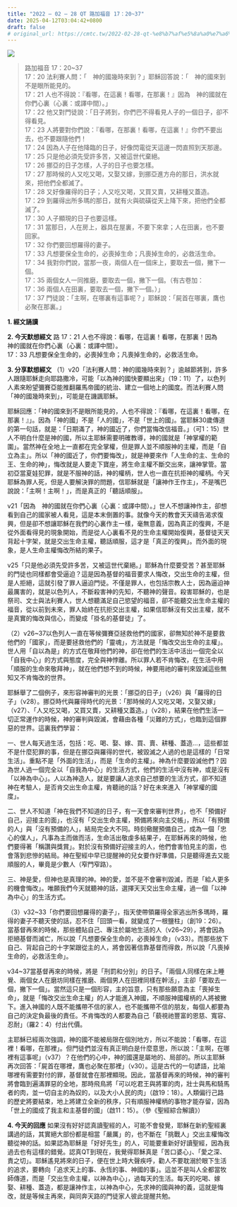 ```yaml
---
title: "2022 – 02 – 28 QT 路加福音 17：20~37"
date: 2025-04-12T03:04:42+0800
draft: false
# original_url: https://cmtc.tw/2022-02-28-qt-%e8%b7%af%e5%8a%a0%e7%a6%8f%e9%9f%b3-17%ef%bc%9a2037
---
```


![](/images/qt.jpg)
> 路加福音 17：20\~37  
> 17：20 法利賽人問：「　神的國幾時來到？」耶穌回答說：「　神的國來到不是眼所能見的。  
> 17：21 人也不得說：『看哪，在這裏！看哪，在那裏！』因為　神的國就在你們心裏（心裏：或譯中間）。」  
> 17：22 他又對門徒說：「日子將到，你們巴不得看見人子的一個日子，卻不得看見。  
> 17：23 人將要對你們說：『看哪，在那裏！看哪，在這裏！』你們不要出去，也不要跟隨他們！  
> 17：24 因為人子在他降臨的日子，好像閃電從天這邊一閃直照到天那邊。  
> 17：25 只是他必須先受許多苦，又被這世代棄絕。  
> 17：26 挪亞的日子怎樣，人子的日子也要怎樣。  
> 17：27 那時候的人又吃又喝，又娶又嫁，到挪亞進方舟的那日，洪水就來，把他們全都滅了。  
> 17：28 又好像羅得的日子；人又吃又喝，又買又賣，又耕種又蓋造。  
> 17：29 到羅得出所多瑪的那日，就有火與硫磺從天上降下來，把他們全都滅了。  
> 17：30 人子顯現的日子也要這樣。  
> 17：31 當那日，人在房上，器具在屋裏，不要下來拿；人在田裏，也不要回家。  
> 17：32 你們要回想羅得的妻子。  
> 17：33 凡想要保全生命的，必喪掉生命；凡喪掉生命的，必救活生命。  
> 17：34 我對你們說，當那一夜，兩個人在一個床上，要取去一個，撇下一個。  
> 17：35 兩個女人一同推磨，要取去一個，撇下一個。（有古卷加：  
> 17：36 兩個人在田裏，要取去一個，撇下一個。）」  
> 17：37 門徒說：「主啊，在哪裏有這事呢？」耶穌說：「屍首在哪裏，鷹也必聚在那裏。」

**1. 經文誦讀**

**2.  今天默想經文**
路 17：21 人也不得說：看哪，在這裏！看哪，在那裏！因為　神的國就在你們心裏（心裏：或譯中間）。  
17：33 凡想要保全生命的，必喪掉生命；凡喪掉生命的，必救活生命。

**3. 分享默想經文**
（1）v20「法利賽人問：神的國幾時來到？」逾越節將到，許多人跟隨耶穌走向耶路撒冷，可能「以為神的國快要顯出來」（19：11）了，以色列人素來盼望彌賽亞能推翻羅馬帝國的統治、建立一個地上的國度。而法利賽人問「神的國幾時來到」，可能是在譏諷耶穌。

耶穌回應：「神的國來到不是眼所能見的，人也不得說：『看哪，在這裏！看哪，在那裏！』」。因為「神的國」不是「人的國」，不是「世上的國」。當耶穌30歲傳道的第一句話，就是：「日期滿了，神的國近了，你們當悔改信福音。」（可1：15）世人不明白什麼是神的國，所以主耶穌需要明確教導，神的國就是「神掌權的範圍」。當然神在全地上一直都在完全掌權，但是罪人並不順服神的主權，而是「自立為主」。所以「神的國近了，你們要悔改」，就是神要來作「人生命的主、生命的王、生命的神」，悔改就是人要走下寶座，將生命主權不斷交出來，讓神掌管。當初亞當夏娃犯罪，就是不服神的話，神的權柄，世人也一直在抗拒神的權柄。今天耶穌為罪人死，但是人要解決罪的問題，信耶穌就是「讓神作王作主」，不是嘴巴說說：「主啊！主啊！」，而是真正的「聽話順服」。

v21「因為　神的國就在你們心裏（心裏：或譯中間）。」世人不想讓神作主，卻想看到自己的國家被人看見，這是本末倒置的事。就像今天的教會天天禱告渴求復興，但是卻不想讓耶穌在我們的心裏作主一樣，毫無意義，因為真正的復興，不是從外面看得見的現象開始，而是從人心裏看不見的生命主權開始復興，基督徒天天背起十字架，就是交出生命主權，聽話順服，這才是「真正的復興」。而外面的現象，是人生命主權悔改所結的果子。

v25「只是他必須先受許多苦，又被這世代棄絕。」耶穌為什麼要受苦？甚至耶穌的門徒也同樣都會受逼迫？這是因為基督的福音要求人悔改，交出生命的主權，但是人拒絕，這就引發了罪人逼迫門徒。不僅是罪人，也包括宗教人士，因為逼迫神最厲害的，就是以色列人，不斷殺害神的先知，不聽神的聲音。殺害耶穌的，也是祭司、文士與法利賽人，世人想聽滿足自己慾望的福音，卻不能聽交出生命主權的福音，從以前到未來，罪人始終在抗拒交出主權，如果信耶穌沒有交出主權，就不是真實的悔改與信心，而變成「掛名的基督徒」了。

（2）v26\~37以色列人一直在等候彌賽亞拯救他們的國家，卻無知於神不是要救他們的「國家」，而是要拯救他們的「靈魂」，方法就是「悔改交出生命的主權」。世人用「自以為是」的方式在敬拜他們的神，卻在他們的生活中活出一個完全以「自我中心」的方式與態度，完全與神悖離。所以罪人若不肯悔改，在生活中用「順服的生命來敬拜神」，就在他們想不到的時候，神要用祂的審判來毀滅這些無知又不肯悔改的世界。

耶穌舉了二個例子，來形容神審判的光景：「挪亞的日子」（v26）與「羅得的日子」（v28）。挪亞時代與羅得時代的光景：「那時候的人又吃又喝，又娶又嫁」（v27）、「人又吃又喝，又買又賣，又耕種又蓋造。」（v28），結果在他們生活一切正常運作的時候，神的審判與毀滅，會藉由各種「災難的方式」，也臨到這個罪惡的世界。這裏我們學習：

一、世人每天過生活，包括：吃、喝、娶、嫁、買、賣、耕種、蓋造…，這些都並不是什麼犯罪的事，但是在挪亞與羅得的世代，被毀滅之人過的也是這樣的「日常生活」。重點不是「外面的生活」，而是「生命的主權」。神為什麼要毀滅他們？因為世人過一個完全以「自我為中心」的生活方式，他們的生活中沒有神，或是沒有「以神為中心」。人以為神造人，就是要讓人追求自己想要的生活方式，卻不知道神在考驗人，是否肯交出生命主權，肯聽祂的話？好在未來進入「神掌權的國度」。

二、世人不知道「神在我們不知道的日子，有一天會來審判世界」，也不「預備好自己，迎接主的面」，也沒有「交出生命主權，預備將來向主交帳」，所以「有預備的人」與「沒有預備的人」，結局完全大不同。時刻儆醒預備自己，成為一個「忠心的僕人」，凡事為主而做而活，生命活出敬虔多結果子，在耶穌再來的時候，他們要得著「稱讚與獎賞」。對於沒有預備好迎接主的人，他們會害怕見主的面，也會落到悲慘的結局。神在聖經中早已提醒神的兒女要作好準備，只是聽得進去又能順服的人，畢竟是少數人（窄門窄路）。

三、神是愛，但神也是真理的神。神的愛，並不是不會審判毀滅，而是「給人更多的機會悔改」。唯願我們今天就聽神的話，選擇天天交出生命主權，過一個「以神為中心」的生活方式。

（3）v32\~33「你們要回想羅得的妻子」，指天使帶領羅得全家逃出所多瑪時，羅得的妻子不聽天使的話，忍不住「回頭一看，就變成了一根鹽柱」（創19：26）。當基督再來的時候，那些體貼自己、專注於屬地生活的人（v26\~29），將會因為拒絕基督而滅亡，所以說「凡想要保全生命的，必喪掉生命」（v33）。而那些放下自己、背起自己的十字架跟從主的人，將會因著信靠基督而得救，所以說「凡喪掉生命的，必救活生命」。

v34\~37當基督再來的時候，將是「刑罰和分別」的日子。「兩個人同樣在床上睡覺、兩個女人在磨坊同樣在推磨、兩個男人在田裡同樣在幹活」，主卻「要取去一個，撇下一個」。當然這只是一個形容，主的旨意，只有那些願意為主「喪掉生命」，就是「悔改交出生命主權」的人才能進入神國，不順服神國權柄的人將被撇下。進入神國的人既不能攜帶不信的家人，也不能攜帶不信的朋友，每個人都要為自己的決定負最後的責任。不肯悔改的人都要為自己「藐視祂豐富的恩慈、寬容、忍耐」（羅2：4）付出代價。

主耶穌已經兩次強調，神的國不能被局限在個別地方，所以不能說：「看哪，在這裡！看哪，在那裡」。但門徒們並沒有真正明白是什麼意思，所以說：「主啊，在哪裡有這事呢」（v37）？在他們的心中，神的國還是屬地的、局部的。所以主耶穌再次回答：「屍首在哪裡，鷹也必聚在那裡」（v30）。這是古代的一句諺語，比喻哪裡有需要對付的罪，基督就會在那裡顯現。因此，當基督再來的時候，神的審判將會臨到遍滿罪惡的全地，那時飛鳥將「可以吃君王與將軍的肉，壯士與馬和騎馬者的肉，並一切自主的為奴的，以及大小人民的肉」（啟19：18）。人類偏行己路的歷史將要結束，地上將建立全新的秩序，只有順服神權柄的事物才能存留，因為「世上的國成了我主和主基督的國」（啟11：15）。（參《聖經綜合解讀》）

**4. 今天的回應**
如果沒有好好認真讀聖經的人，可能不會發覺，耶穌在新約聖經裏講過的話，其實絕大部份都是相當「嚴厲」的，也不斷在「挑戰人」交出主權悔改聽從神的話。如果認為耶穌是「好好先生」的人，可能要重新好好讀聖經，因為我過去也有這樣的錯覺。認真QT到現在，我覺得耶穌真是「苦口婆心」、「愛之深、責之切」。耶穌遙見將來的日子，便在世上時大聲疾呼，勸人不要耽溺於眼下生活的追求，要轉向「追求天上的事、永恆的事、神國的事」。這並不是叫人全都當牧師傳道，而是「交出生命主權，以神為中心」，過每天的生活。每天的吃喝、嫁娶、耕種、蓋造，都是讓神作主，以神為中心，先求神的國與神的義，這就是悔改，就是等候主再來，與同奔天路的門徒家人彼此提醒共勉。
